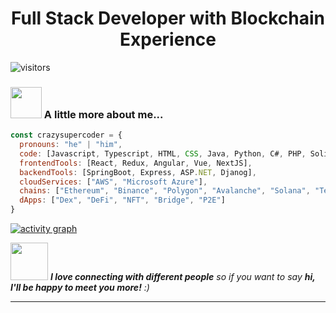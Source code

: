 <h1 align="center">Full Stack Developer with Blockchain Experience</h1>

<p><img src="https://visitor-badge.glitch.me/badge?page_id=crazysupercoder" alt="visitors"></p>

### <img src="https://media.giphy.com/media/VgCDAzcKvsR6OM0uWg/giphy.gif" width="50"> A little more about me...  

```javascript
const crazysupercoder = {
  pronouns: "he" | "him",
  code: [Javascript, Typescript, HTML, CSS, Java, Python, C#, PHP, Solidity, Rust],
  frontendTools: [React, Redux, Angular, Vue, NextJS],
  backendTools: [SpringBoot, Express, ASP.NET, Djanog],
  cloudServices: ["AWS", "Microsoft Azure"],
  chains: ["Ethereum", "Binance", "Polygon", "Avalanche", "Solana", "Terra"],
  dApps: ["Dex", "DeFi", "NFT", "Bridge", "P2E"]
}
```

[![activity graph](https://activity-graph.herokuapp.com/graph?username=crazysupercoder&custom_title=crazysupercoder's%20activity%20graph&theme=github-light&hide_border=true)](https://github.com/ashutosh00710/github-readme-activity-graph)

<img src="https://media.giphy.com/media/LnQjpWaON8nhr21vNW/giphy.gif" width="60"> <em><b>I love connecting with different people</b> so if you want to say <b>hi, I'll be happy to meet you more!</b> :)</em>

---
